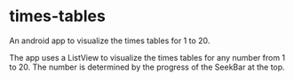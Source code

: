 # times-tables
An android app to visualize the times tables for 1 to 20.

The app uses a ListView to visualize the times tables for any number from 1 to 20. The number is determined by the progress of the SeekBar at the top.
